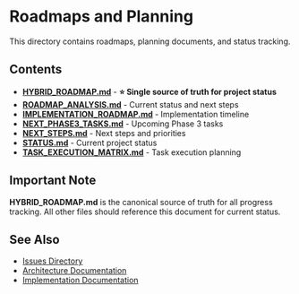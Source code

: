 # Roadmaps and Planning

This directory contains roadmaps, planning documents, and status tracking.

## Contents

- **[HYBRID_ROADMAP.md](HYBRID_ROADMAP.md)** - **⭐ Single source of truth for project status**
- **[ROADMAP_ANALYSIS.md](ROADMAP_ANALYSIS.md)** - Current status and next steps
- **[IMPLEMENTATION_ROADMAP.md](IMPLEMENTATION_ROADMAP.md)** - Implementation timeline
- **[NEXT_PHASE3_TASKS.md](NEXT_PHASE3_TASKS.md)** - Upcoming Phase 3 tasks
- **[NEXT_STEPS.md](NEXT_STEPS.md)** - Next steps and priorities
- **[STATUS.md](STATUS.md)** - Current project status
- **[TASK_EXECUTION_MATRIX.md](TASK_EXECUTION_MATRIX.md)** - Task execution planning

## Important Note

**HYBRID_ROADMAP.md** is the canonical source of truth for all progress tracking. All other files should reference this document for current status.

## See Also
- [Issues Directory](../../issues/)
- [Architecture Documentation](../architecture/)
- [Implementation Documentation](../implementation/)
